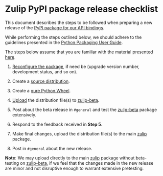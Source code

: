 # Zulip PyPI package release checklist

This document describes the steps to be followed when preparing
a new release of the
[PyPI package for our API bindings][1].

While performing the steps outlined below, we should adhere to
the guidelines presented in the
[Python Packaging User Guide](https://packaging.python.org/).

The steps below assume that you are familiar with the material
presented [here](https://packaging.python.org/installing/).

1. [Reconfigure the package][2], if need be (upgrade version
  number, development status, and so on).

2. Create a [source distribution][3].

3. Create a [pure Python Wheel][4].

4. [Upload][5] the distribution file(s) to [zulip-beta][6].

5. Post about the beta release in `#general` and test
   the [zulip-beta][6] package extensively.

6. Respond to the feedback received in **Step 5**.

7. Make final changes, upload the distribution file(s) to the
   main [zulip][1] package.

8. Post in `#general` about the new release.

**Note:** We may upload directly to the main [zulip][1] package
without beta-testing on [zulip-beta][6], if we feel that the changes
made in the new release are minor and not disruptive enough to
warrant extensive pretesting.

[1]: https://pypi.python.org/pypi/zulip/0.3.1
[2]: https://packaging.python.org/distributing/#configuring-your-project
[3]: https://packaging.python.org/distributing/#source-distributions
[4]: https://packaging.python.org/distributing/#pure-python-wheels
[5]: https://packaging.python.org/distributing/#upload-your-distributions
[6]: https://pypi.python.org/pypi/zulip-beta/0.2.5
